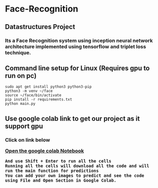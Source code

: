# Face-Recognition
## Datastructures Project 
<h3>Its a Face Recognition system using inception neural network architecture implemented using tensorflow and triplet loss technique.

## Command line setup for Linux (Requires gpu to run on pc)
``` 
sudo apt get install python3 python3-pip
python3 -m venv ~/face
source ~/face/bin/activate
pip install -r requirements.txt
python main.py
```

## Use google colab link to get our project as it support gpu
<h3>Click on link below

[Open the google colab Notebook](https://colab.research.google.com/drive/1TTfy5iKcBynP4aVYgU-JhURR9FpGIgvc?usp=sharing)
```
And use Shift + Enter to run all the cells 
Running all the cells will download all the code and will run the main function for predictions
You can add your own images to predict and see the code using File and Open Section in Google Colab.

```
